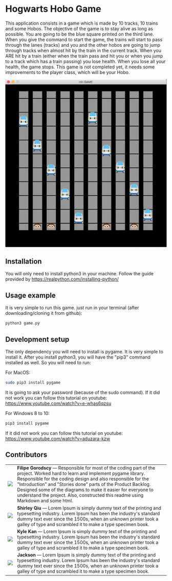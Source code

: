 # Hogwarts Hobo Game

This application consists in a game which is made by 10 tracks, 10 trains and some Hobos. The objective of the game is to stay alive as long as possible. You are going to be the blue square printed on the third lane.
When you give the command to start the game, the trains will start to pass through the lanes (tracks) and you and the other hobos are going to jump through tracks when almost hit by the train in the current track.
When you ARE hit by a train (either when the train pass and hit you or when you jump to a track which has a train passing) you lose health. When you lose all your health, the game stops.
This game is not completed yet, it needs some improvements to the player class, which will be your Hobo.

![](images/HH-Game.png)

## Installation

You will only need to install python3 in your machine. Follow the guide provided by
https://realpython.com/installing-python/

## Usage example

It is very simple to run this game. just run in your terminal (after downloading/cloning it from github):

```sh
python3 game.py
```

## Development setup

The only dependency you will need to install is pygame. It is very simple to install it. After you install python3, you will have the "pip3" command installed as well. So you will need to run:

For MacOS:

```sh
sudo pip3 install pygame
```

It is going to ask your password (because of the sudo command).
If it did not work you can follow this tutorial on youtube: https://www.youtube.com/watch?v=e-whas6qzsu

For Windows 8 to 10:

```sh
pip3 install pygame
```

If it did not work you can follow this tutorial on youtube: https://www.youtube.com/watch?v=aduzara-kzw

## Contributors

<table>
  <tr>
    <td><a href="https://github.com/FilipeGorodscy"><img src="https://avatars0.githubusercontent.com/u/53091098?s=460&u=d3e992090857c9e4e4a556ee272e227c4fba51e4&v=4"/></a></td>
    <td><b>Filipe Gorodscy</b> — Responsible for most of the coding part of the project. Worked hard to learn and implement pygame library. Responsible for the coding design and also responsible for the "Introduction" and "Stories done" parts of the Product Backlog. Designed some of the diagrams to make it easier for everyone to understand the project. Also, constructed this readme using Markdown and some html.</td>
  </tr>
  <tr>
  <td><a href="https://github.com/Shirley-qiu"><img src="https://avatars0.githubusercontent.com/u/46514410?s=460&u=0e419674bea4056183b3e7c55bb2c99c531c93f1&v=4"/></a></td>
    <td><b>Shirley Qiu</b> — Lorem Ipsum is simply dummy text of the printing and typesetting industry. Lorem Ipsum has been the industry's standard dummy text ever since the 1500s, when an unknown printer took a galley of type and scrambled it to make a type specimen book. </td>
  </tr>
  <tr>
    <td><a href="https://github.com/IJNAmatsukaze"><img src="https://avatars2.githubusercontent.com/u/46411829?s=460&u=5cd87c4c83e9dd4f7c4f6b0c3eee0144e1c0d7a6&v=4"/></a></td>
    <td><b>Kyle Kan</b>  — Lorem Ipsum is simply dummy text of the printing and typesetting industry. Lorem Ipsum has been the industry's standard dummy text ever since the 1500s, when an unknown printer took a galley of type and scrambled it to make a type specimen book. </td>
  </tr>
  <tr>
    <td><a href="https://github.com/chaoyu530"><img src="https://avatars0.githubusercontent.com/u/62677910?s=460&v=4"/></a>     </td>
    <td><b>Jackson</b> — Lorem Ipsum is simply dummy text of the printing and typesetting industry. Lorem Ipsum has been the industry's standard dummy text ever since the 1500s, when an unknown printer took a galley of type and scrambled it to make a type specimen book.</td>
  </tr>
</table>
  
